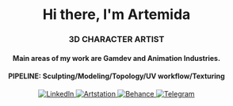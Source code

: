 <div id="header" align="center">
     <h1>Hi there, I'm Artemida</h1>
     <h3>3D CHARACTER ARTIST</h3>
     <h4>Main areas of my work are Gamdev and Animation Industries.</h4>
     <h4>PIPELINE: Sculpting/Modeling/Topology/UV workflow/Texturing</h4>
</div>
<div id="header" align="center">
<a href="https://www.linkedin.com/in/tukhvatshyna">
     <img src="https://img.shields.io/badge/linkedin-%230077B5.svg?style=for-the-badge&logo=linkedin&logoColor=white" alt="LinkedIn"/>
</a>
<a href="https://www.artstation.com/tukhvatshyna">
     <img src="http://img.shilds.io/badge/Artstation-blue?style=for-the-badge&logo=artstation&logoColor=white" alt="Artstation"/>
</a>
<a href="https://www.behance.net/tukhvatshyna">
     <img src="http://img.shilds.io/badge/Behance-blue?style=for-the-badge&logo=behance&logoColor=white" alt="Behance"/>
</a>
<a href="https://t.me/ARTEMIDA_CG">
     <img src="http://img.shilds.io/badge/Telegram-blue?style=for-the-badge&logo=telegram&logoColor=white" alt="Telegram"/>
</a>
</div>
